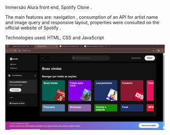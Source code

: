 Immersão Alura front end, Spotify Clone .

The main features are: navigation , consumption of an API for artist name and image query and responsive layout, properties were consulted on the official website of Spotify .

Technologies used:
HTML, CSS and JavaScript
 
<img src="src/assets/icons/spotify.jpg">
